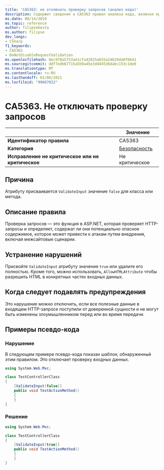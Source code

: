 ```yaml
---
title: 'CA5363: не отключать проверку запросов (анализ кода)'
description: Содержит сведения о CA5363 правил анализа кода, включая причины, способы устранения нарушений и время их подавления.
ms.date: 08/14/2019
ms.topic: reference
author: filipsebesta
ms.author: filipse
dev_langs:
- CSharp
f1_keywords:
- CA5363
- DoNotDisableRequestValidation
ms.openlocfilehash: 0ec978a5753a41cfa42025a655a24629da0f6641
ms.sourcegitcommit: ddf7edb67715a5b9a45e3dd44536dabc153c1de0
ms.translationtype: MT
ms.contentlocale: ru-RU
ms.lasthandoff: 02/06/2021
ms.locfileid: "99667022"
---
```

# <a name="ca5363-do-not-disable-request-validation"></a>CA5363. Не отключать проверку запросов

| | Значение |
|-|-|
| **Идентификатор правила** |CA5363|
| **Категория** |[Безопасность](security-warnings.md)|
| **Исправление не критическое или не критическое** |Не критическое|

## <a name="cause"></a>Причина

Атрибуту присваивается `ValidateInput` значение `false` для класса или метода.

## <a name="rule-description"></a>Описание правила

Проверка запросов — это функция в ASP.NET, которая проверяет HTTP-запросы и определяет, содержат ли они потенциально опасное содержимое, которое может привести к атакам путем внедрения, включая межсайтовые сценарии.

## <a name="how-to-fix-violations"></a>Устранение нарушений

Присвойте `ValidateInput` атрибуту значение `true` или удалите его полностью. Кроме того, можно использовать, `AllowHTMLAttribute` чтобы разрешить HTML в конкретных частях входных данных.

## <a name="when-to-suppress-warnings"></a>Когда следует подавлять предупреждения

Это нарушение можно отключить, если все полезные данные в входящем HTTP-запросе поступили от доверенной сущности и не могут быть изменены злоумышленником перед или во время передачи.

## <a name="pseudo-code-examples"></a>Примеры псевдо-кода

### <a name="violation"></a>Нарушение

В следующем примере псевдо-кода показан шаблон, обнаруженный этим правилом.
Это отключает проверку входных данных.

```csharp
using System.Web.Mvc;

class TestControllerClass
{
    [ValidateInput(false)]
    public void TestActionMethod()
    {
    }
}
```

### <a name="solution"></a>Решение

```csharp
using System.Web.Mvc;

class TestControllerClass
{
    [ValidateInput(true)]
    public void TestActionMethod()
    {
    }
}
```
